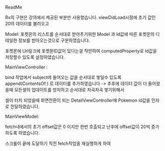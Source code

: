 ReadMe 

Rx의 구현은 강의에서 제공된 부분만 사용했습니다. 
viewDidLoad시점에 초기 값인 20의 데이터를 불러오고 


Model: 
포켓몬의 리스트를 순서대로 받아주기위한 Model 과 
Id값에 따른 포켓몬의 디테일한 정보를 받아오는것으로 구분하였습니다.

포켓몬에 Url링크에 포켓몬ID값이 있다는걸 착안하여 computedProperty로 Id값을 저장할수 있도록 
설정하였습니다. 


MainViewController :

bind 작업에서 subject에 들어오는 값을 순서대로 쌓일수 있도록 
append(ContentsOf:) 로 데이터를 추가하였습니다 
-> 추후에 데이터 값이 더 들어왔을때 모든셀의 업데이트를 방지하고 순서대로 차곡차곡 쌓기위해서 

셀이 터치 되었을때 
화면전환이 되는 DetailViewController에 Pokemon id값을 인자로 전달하였습니다. 


MainViewModel:

fetch내에서의 초기 offset값은 0 이지만 한번 호출되고 난후에 offset값이 20씩 증가하도록 하였습니다. 

스크롤이 끝에 도달하기 직전 fetch작업을  재실행하게 하여 
